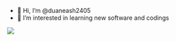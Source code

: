 - 👋 Hi, I’m @duaneash2405
- 👀 I’m interested in learning new software and codings

<a href="https://visitcount.itsvg.in">
  <img src="https://visitcount.itsvg.in/api?id=duaneash&label=Profile%20Views&color=3&pretty=false" />
</a>
<!---
duaneash2405/duaneash2405 is a ✨ special ✨ repository because its `README.md` (this file) appears on your GitHub profile.
You can click the Preview link to take a look at your changes.
--->
